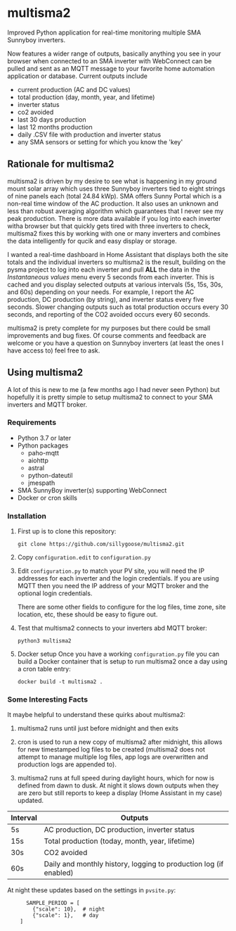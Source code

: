 # multisma2
Improved Python application for real-time monitoring multiple SMA Sunnyboy inverters.

Now features a wider range of outputs, basically anything you see in your browser when connected to an SMA inverter with WebConnect can be pulled and sent as an MQTT message to your favorite home automation application or database.  Current outputs include

- current production (AC and DC values)
- total production (day, month, year, and lifetime)
- inverter status
- co2 avoided
- last 30 days production
- last 12 months production
- daily .CSV file with production and inverter status 
- any SMA sensors or setting for which you know the 'key'

## Rationale for multisma2
multisma2 is driven by my desire to see what is happening in my ground mount solar array which uses three Sunnyboy inverters tied to eight strings of nine panels each (total 24.84 kWp).  SMA offers Sunny Portal which is a non-real time window of the AC production.  It also uses an unknown and less than robust averaging algorithm which guarantees that I never see my peak production.  There is more data available if you log into each inverter witha browser but that quickly gets tired with three inverters to check, multisma2 fixes this by working with one or many inverters and combines the data intelligently for qucik and easy display or storage.

I wanted a real-time dashboard in Home Assistant that displays both the site totals and the individual inverters so multisma2 is the result, building on the pysma project to log into each inverter and pull **ALL** the data in the *Instantaneous values* menu every 5 seconds from each inverter.  This is cached and you display selected outputs at various intervals (5s, 15s, 30s, and 60s) depending on your needs.  For example, I report the AC production, DC production (by string), and inverter status every five seconds.  Slower changing outputs such as total production occurs every 30 seconds, and reporting of the CO2 avoided occurs every 60 seconds.

multisma2 is prety complete for my purposes but there could be small improvements and bug fixes. Of course comments and feedback are welcome or you have a question on Sunnyboy inverters (at least the ones I have access to) feel free to ask.

## Using multisma2
A lot of this is new to me (a few months ago I had never seen Python) but hopefully it is pretty simple to setup multisma2 to connect to your SMA inverters and MQTT broker. 
### Requirements
- Python 3.7 or later
- Python packages
    - paho-mqtt
    - aiohttp
    - astral
    - python-dateutil
    - jmespath
- SMA SunnyBoy inverter(s) supporting WebConnect
- Docker or cron skills

### Installation
1.  First up is to clone this repository:

    `git clone https://github.com/sillygoose/multisma2.git`

2.  Copy `configuration.edit` to `configuration.py`

3.  Edit `configuration.py` to match your PV site, you will need the IP addresses for each inverter and the login credentials.  If you are using MQTT then you need the IP address of your MQTT broker and the optional login credentials.

    There are some other fields to configure for the log files, time zone, site location, etc, these should be easy to figure out.

4.  Test that multisma2 connects to your inverters abd MQTT broker:

    `python3 multisma2`

5.  Docker setup
Once you have a working `configuration.py` file you can build a Docker container that is setup to run multisma2 once a day using a cron table entry:

    `docker build -t multisma2 .`

### Some Interesting Facts
It maybe helpful to understand these quirks about multisma2:

1.  multisma2 runs until just before midnight and then exits

2.  cron is used to run a new copy of multisma2 after midnight, this allows for new timestamped log files to be created (multisma2 does not attempt to manage multiple log files, app logs are overwritten and production logs are appended to).
3.  multisma2 runs at full speed during daylight hours, which for now is defined from dawn to dusk.  At night it slows down outputs when they are zero but still reports to keep a display (Home Assistant in my case) updated.

| Interval | Outputs |
| --- | --------- |
| 5s | AC production, DC production, inverter status |
| 15s | Total production (today, month, year, lifetime) |
| 30s | CO2 avoided |
| 60s | Daily and monthly history, logging to production log (if enabled) |

At night these updates based on the settings in `pvsite.py`: 
```
      SAMPLE_PERIOD = [
        {"scale": 10},  # night
        {"scale": 1},   # day
    ]
```

